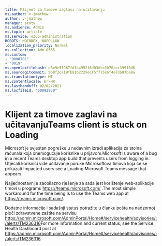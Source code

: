 ```yaml
---
title: Klijent za timove zaglavi na učitavanju
ms.author: v-jmathew
author: v-jmathew
manager: scotv
ms.audience: Admin
ms.topic: article
ms.service: o365-administration
ROBOTS: NOINDEX, NOFOLLOW
localization_priority: Normal
ms.collection: Adm_O365
ms.custom:
- "9000701"
- "8019"
ms.openlocfilehash: d8e9e57967fd1b4952f6d03dbc0070eec39910d6
ms.sourcegitcommit: 9b8f2ca19fb81b2729ecf5ff7586f4e7d607ba9a
ms.translationtype: MT
ms.contentlocale: hr-HR
ms.lasthandoff: 02/02/2021
ms.locfileid: "50092950"
---
```

# <a name="teams-client-is-stuck-on-loading"></a><span data-ttu-id="3340d-102">Klijent za timove zaglavi na učitavanju</span><span class="sxs-lookup"><span data-stu-id="3340d-102">Teams client is stuck on Loading</span></span>

<span data-ttu-id="3340d-103">Microsoft je svjestan pogreške u nedavnim izradi aplikacija za stolna računala koja onemogućuje korisnike u prijavom.</span><span class="sxs-lookup"><span data-stu-id="3340d-103">Microsoft is aware of a bug in a recent Teams desktop app build that prevents users from logging in.</span></span> <span data-ttu-id="3340d-104">Utjecali korisnici vide učitavanje poruke Microsoftova timova koja će se prikazati.</span><span class="sxs-lookup"><span data-stu-id="3340d-104">Impacted users see a Loading Microsoft Teams message that appears.</span></span>

<span data-ttu-id="3340d-105">Najjednostavnije zaobilazno rješenje za sada jest korištenje web-aplikacije timovi u programu <https://teams.microsoft.com/> .</span><span class="sxs-lookup"><span data-stu-id="3340d-105">The most simple workaround for the time being is to use the Teams web app at <https://teams.microsoft.com/>.</span></span>

<span data-ttu-id="3340d-106">Dodatne informacije i sadašnji status potražite u članku pošta na nadzornoj ploči zdravstvene zaštite na servisu <https://admin.microsoft.com/AdminPortal/Home#/servicehealth/advisories/:/alerts/TM236316></span><span class="sxs-lookup"><span data-stu-id="3340d-106">For more information and current status, see the Service Health Dashboard post at <https://admin.microsoft.com/AdminPortal/Home#/servicehealth/advisories/:/alerts/TM236316></span></span>
